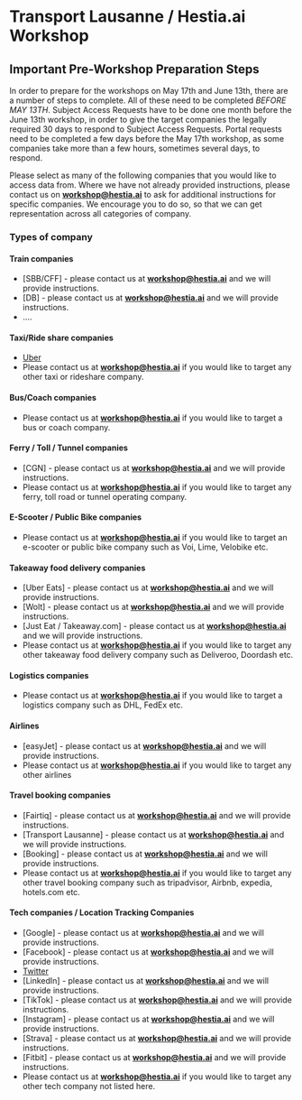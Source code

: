# Transport Lausanne / Hestia.ai Workshop

## Important Pre-Workshop Preparation Steps

In order to prepare for the workshops on May 17th and June 13th, there are a number of steps to complete. All of these need to be completed *BEFORE MAY 13TH*. 
Subject Access Requests have to be done one month before the June 13th workshop, in order to give the target companies the legally required 30 days to respond to Subject Access Requests. Portal requests need to be completed a few days before the May 17th workshop, as some companies take more than a few hours, sometimes several days, to respond.

Please select as many of the following companies that you would like to access data from. Where we have not already provided instructions, please contact us on **workshop@hestia.ai** to ask for additional instructions for specific companies. We encourage you to do so, so that we can get representation across all categories of company.

### Types of company

#### Train companies

- [SBB/CFF] - please contact us at **workshop@hestia.ai** and we will provide instructions.
- [DB] - please contact us at **workshop@hestia.ai** and we will provide instructions.
- ....

#### Taxi/Ride share companies

- [Uber](uber.md)
- Please contact us at **workshop@hestia.ai** if you would like to target any other taxi or rideshare company. 

#### Bus/Coach companies

- Please contact us at **workshop@hestia.ai** if you would like to target a bus or coach company.

#### Ferry / Toll / Tunnel companies

- [CGN] - please contact us at **workshop@hestia.ai** and we will provide instructions.
- Please contact us at **workshop@hestia.ai** if you would like to target any ferry, toll road or tunnel operating company.

#### E-Scooter / Public Bike companies

- Please contact us at **workshop@hestia.ai** if you would like to target an e-scooter or public bike company such as Voi, Lime, Velobike etc.

#### Takeaway food delivery companies

- [Uber Eats] - please contact us at **workshop@hestia.ai** and we will provide instructions.
- [Wolt] - please contact us at **workshop@hestia.ai** and we will provide instructions.
- [Just Eat / Takeaway.com] - please contact us at **workshop@hestia.ai** and we will provide instructions.
- Please contact us at **workshop@hestia.ai** if you would like to target any other takeaway food delivery company such as Deliveroo, Doordash etc.

#### Logistics companies

- Please contact us at **workshop@hestia.ai** if you would like to target a logistics company such as DHL, FedEx etc.

#### Airlines

- [easyJet] - please contact us at **workshop@hestia.ai** and we will provide instructions.
- Please contact us at **workshop@hestia.ai** if you would like to target any other airlines

#### Travel booking companies

- [Fairtiq] - please contact us at **workshop@hestia.ai** and we will provide instructions.
- [Transport Lausanne] - please contact us at **workshop@hestia.ai** and we will provide instructions.
- [Booking] - please contact us at **workshop@hestia.ai** and we will provide instructions.
- Please contact us at **workshop@hestia.ai** if you would like to target any other travel booking company such as tripadvisor, Airbnb, expedia, hotels.com etc.

#### Tech companies / Location Tracking Companies

- [Google] - please contact us at **workshop@hestia.ai** and we will provide instructions.
- [Facebook] - please contact us at **workshop@hestia.ai** and we will provide instructions.
- [Twitter](twitter.md)
- [LinkedIn] - please contact us at **workshop@hestia.ai** and we will provide instructions.
- [TikTok] - please contact us at **workshop@hestia.ai** and we will provide instructions.
- [Instagram] - please contact us at **workshop@hestia.ai** and we will provide instructions.
- [Strava] - please contact us at **workshop@hestia.ai** and we will provide instructions.
- [Fitbit] - please contact us at **workshop@hestia.ai** and we will provide instructions.
- Please contact us at **workshop@hestia.ai** if you would like to target any other tech company not listed here. 
